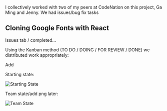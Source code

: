 I collectively worked with two of my peers at CodeNation on this project, Ga Ming and Jenny. We had issues/bug fix tasks

## Cloning Google Fonts with React

Issues tab / completed...

Using the Kanban method (TO DO / DOING / FOR REVIEW / DONE) we distributed work appropriately:

Add

Starting state:

![Starting State](/gfont-start.png)

Team state/add png later:

![Team State](/gfone-team.png)

